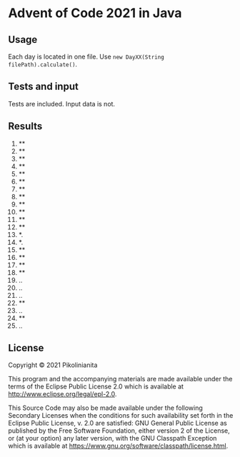 ﻿# Advent of Code 2021 in Java


## Usage

Each day is located in one file. Use `new DayXX(String filePath).calculate()`. 

## Tests and input
Tests are included. Input data is not.

## Results
1. **
2. **
3. **
4. **
5. **
6. **
7. **
8. **
9. **
10. **
11. **
12. **
13. *.
14. *.
15. **
16. **
17. **
18. **
19. ..
20. ..
21. ..
22. **
23. ..
24. **
25. ..


## License

Copyright © 2021 Pikolinianita

This program and the accompanying materials are made available under the
terms of the Eclipse Public License 2.0 which is available at
http://www.eclipse.org/legal/epl-2.0.

This Source Code may also be made available under the following Secondary
Licenses when the conditions for such availability set forth in the Eclipse
Public License, v. 2.0 are satisfied: GNU General Public License as published by
the Free Software Foundation, either version 2 of the License, or (at your
option) any later version, with the GNU Classpath Exception which is available
at https://www.gnu.org/software/classpath/license.html.
